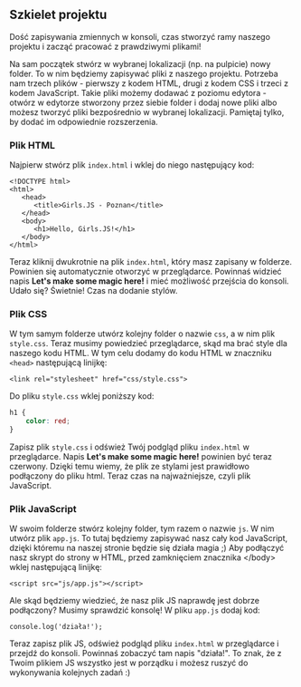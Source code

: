 ## Szkielet projektu

Dość zapisywania zmiennych w konsoli, czas stworzyć ramy naszego projektu i zacząć pracować z prawdziwymi plikami!

Na sam początek stwórz w wybranej lokalizacji \(np. na pulpicie\) nowy folder. To w nim będziemy zapisywać pliki z naszego projektu. Potrzeba nam trzech plików - pierwszy z kodem HTML, drugi z kodem CSS i trzeci z kodem JavaScript. Takie pliki możemy dodawać z poziomu edytora - otwórz w edytorze stworzony przez siebie folder i dodaj nowe pliki albo możesz tworzyć pliki bezpośrednio w wybranej lokalizacji. Pamiętaj tylko, by dodać im odpowiednie rozszerzenia.

### Plik HTML

Najpierw stwórz plik `index.html` i wklej do niego następujący kod:

```
<!DOCTYPE html>
<html>
   <head>
      <title>Girls.JS - Poznan</title>
   </head>
   <body>
      <h1>Hello, Girls.JS!</h1>
   </body>
</html>
```

Teraz kliknij dwukrotnie na plik `index.html`, który masz zapisany w folderze. Powinien się automatycznie otworzyć w przeglądarce. Powinnaś widzieć napis **Let's make some magic here!** i mieć możliwość przejścia do konsoli. Udało się? Świetnie! Czas na dodanie stylów.

### Plik CSS

W tym samym folderze utwórz kolejny folder o nazwie `css`, a w nim plik `style.css`. Teraz musimy powiedzieć przeglądarce, skąd ma brać style dla naszego kodu HTML. W tym celu dodamy do kodu HTML w znaczniku `<head>` następującą linijkę:

`<link rel="stylesheet" href="css/style.css">`

Do pliku `style.css` wklej poniższy kod:

```css
h1 { 
    color: red;
}
```

Zapisz plik `style.css` i odśwież Twój podgląd pliku `index.html` w przeglądarce. Napis **Let's make some magic here!** powinien być teraz czerwony. Dzięki temu wiemy, że plik ze stylami jest prawidłowo podłączony do pliku html. Teraz czas na najważniejsze, czyli plik JavaScript.

### Plik JavaScript

W swoim folderze stwórz kolejny folder, tym razem o nazwie `js`. W nim utwórz plik `app.js`. To tutaj będziemy zapisywać nasz cały kod JavaScript, dzięki któremu na naszej stronie będzie się działa magia ;\) Aby podłączyć nasz skrypt do strony w HTML, przed zamknięciem znacznika &lt;/body&gt; wklej następującą linijkę:

`<script src="js/app.js"></script>`

Ale skąd będziemy wiedzieć, że nasz plik JS naprawdę jest dobrze podłączony? Musimy sprawdzić konsolę! W pliku `app.js` dodaj kod:

`console.log('działa!');`

Teraz zapisz plik JS, odśwież podgląd pliku `index.html` w przeglądarce i przejdź do konsoli. Powinnaś zobaczyć tam napis "działa!". To znak, że z Twoim plikiem JS wszystko jest w porządku i możesz ruszyć do wykonywania kolejnych zadań :\)

